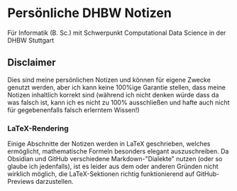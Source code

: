 # Persönliche DHBW Notizen
Für Informatik (B. Sc.) mit Schwerpunkt Computational Data Science in der DHBW Stuttgart
## Disclaimer
Dies sind meine persönlichen Notizen und können für eigene Zwecke genutzt werden, aber ich kann keine 100%ige Garantie stellen, dass meine Notizen inhaltlich korrekt sind (während ich nicht denken würde dass da was falsch ist, kann ich es nicht zu 100% ausschließen und hafte auch nicht für gegebenenfalls falsch erlerntem Wissen!)
### LaTeX-Rendering
Einige Abschnitte der Notizen werden in LaTeX geschrieben, welches ermöglicht, mathematische Formeln besonders elegant auszuschreiben.
Da Obsidian und GitHub verschiedene Markdown-"Dialekte" nutzen (oder so glaube ich jedenfalls), ist es leider aus dem oder anderen Gründen nicht wirklich möglich, die LaTeX-Sektionen richtig funktionierend auf GitHub-Previews darzustellen.

